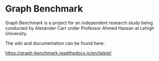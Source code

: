 Graph Benchmark
===============

Graph Benchmark is a project for an independent research study
being conducted by Alexander Carr under Professor Ahmed Hassan
at Lehigh University.

The wiki and documentation can be found here:

https://graph-benchmark.readthedocs.io/en/latest/